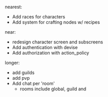 nearest:

- Add races for characters
- Add system for crafting nodes w/ recipes

near:

- redesign character screen and subscreens
- Add authentication with devise
- Add authorization with action_policy

longer:

- add guilds
- add pvp
- Add chat per 'room'
  - rooms include global, guild and
